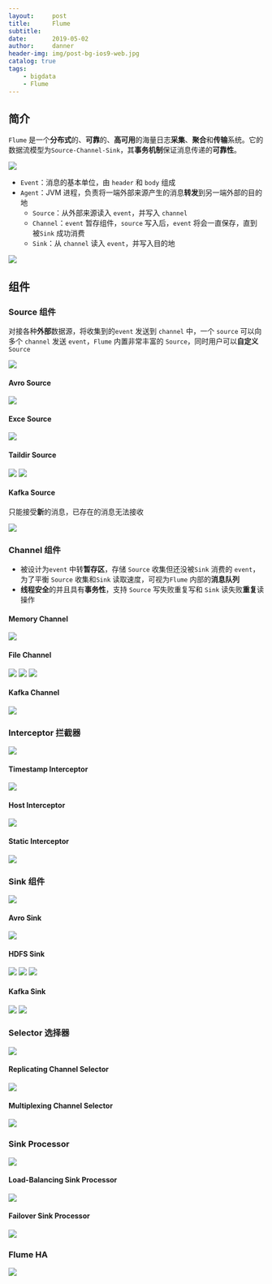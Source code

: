 ```yaml
---
layout:     post
title:      Flume
subtitle:   
date:       2019-05-02
author:     danner
header-img: img/post-bg-ios9-web.jpg
catalog: true
tags:
    - bigdata
    - Flume
---
```



## 简介

`Flume` 是一个**分布式**的、**可靠**的、**高可用**的海量日志**采集**、**聚合**和**传输**系统。它的数据流模型为`Source-Channel-Sink`，其**事务机制**保证消息传递的**可靠性**。

![](https://vendanner.github.io/img/Flume/Flume1.png)

- `Event`：消息的基本单位，由 `header` 和 `body` 组成
- `Agent`：JVM 进程，负责将一端外部来源产生的消息**转发**到另一端外部的目的地
    - `Source`：从外部来源读入 `event`，并写入 `channel`
    - `Channel`：`event` 暂存组件，`source` 写入后，`event` 将会一直保存，直到被`Sink` 成功消费
    - `Sink`：从 `channel` 读入 `event`，并写入目的地
    
![](https://vendanner.github.io/img/Flume/Flume2.png)



## 组件

### Source 组件
对接各种**外部**数据源，将收集到的`event` 发送到 `channel` 中，一个 `source` 可以向多个 `channel` 发送 `event`，`Flume` 内置非常丰富的 `Source`，同时用户可以**自定义** `Source`

![](https://vendanner.github.io/img/Flume/Flume3.png)

#### Avro Source

![](https://vendanner.github.io/img/Flume/Flume4.png)

#### Exce Source

![](https://vendanner.github.io/img/Flume/Flume5.png)

#### Taildir Source

![](https://vendanner.github.io/img/Flume/Flume6.png)
![](https://vendanner.github.io/img/Flume/Flume7.png)

#### Kafka Source

只能接受**新**的消息，已存在的消息无法接收

![](https://vendanner.github.io/img/Flume/Flume8.png)

### Channel 组件

 - 被设计为`event` 中转**暂存区**，存储 `Source` 收集但还没被`Sink` 消费的 `event`，为了平衡 `Source` 收集和`Sink` 读取速度，可视为`Flume` 内部的**消息队列**
 - **线程安全**的并且具有**事务性**，支持 `Source` 写失败重复写和 `Sink` 读失败**重复**读操作
 
#### Memory Channel

![](https://vendanner.github.io/img/Flume/Flume9.png)
 
#### File Channel

![](https://vendanner.github.io/img/Flume/Flume10.png)
![](https://vendanner.github.io/img/Flume/Flume11.png)
![](https://vendanner.github.io/img/Flume/Flume12.png)

 
#### Kafka Channel

![](https://vendanner.github.io/img/Flume/Flume13.png)


### Interceptor 拦截器

![](https://vendanner.github.io/img/Flume/Flume14.png)

#### Timestamp Interceptor

![](https://vendanner.github.io/img/Flume/Flume15.png)

#### Host Interceptor

![](https://vendanner.github.io/img/Flume/Flume16.png)

#### Static Interceptor

![](https://vendanner.github.io/img/Flume/Flume17.png)



### Sink 组件

![](https://vendanner.github.io/img/Flume/Flume18.png)

#### Avro Sink

![](https://vendanner.github.io/img/Flume/Flume179png)

#### HDFS Sink

![](https://vendanner.github.io/img/Flume/Flume20.png)
![](https://vendanner.github.io/img/Flume/Flume21.png)
![](https://vendanner.github.io/img/Flume/Flume22.png)

#### Kafka Sink

![](https://vendanner.github.io/img/Flume/Flume23.png)
![](https://vendanner.github.io/img/Flume/Flume24.png)



### Selector 选择器

![](https://vendanner.github.io/img/Flume/Flume25.png)

#### Replicating Channel Selector

![](https://vendanner.github.io/img/Flume/Flume26.png)

#### Multiplexing Channel Selector

![](https://vendanner.github.io/img/Flume/Flume27.png)



### Sink Processor

![](https://vendanner.github.io/img/Flume/Flume28.png)

#### Load-Balancing Sink Processor

![](https://vendanner.github.io/img/Flume/Flume29.png)

#### Failover Sink Processor

![](https://vendanner.github.io/img/Flume/Flume30.png)


### Flume HA

![](https://vendanner.github.io/img/Flume/Flume31.png)






